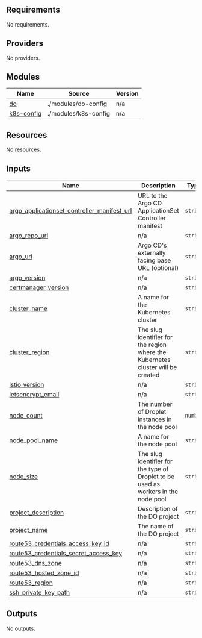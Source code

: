 ## Requirements

No requirements.

## Providers

No providers.

## Modules

| Name | Source | Version |
|------|--------|---------|
| <a name="module_do"></a> [do](#module\_do) | ./modules/do-config | n/a |
| <a name="module_k8s-config"></a> [k8s-config](#module\_k8s-config) | ./modules/k8s-config | n/a |

## Resources

No resources.

## Inputs

| Name | Description | Type | Default | Required |
|------|-------------|------|---------|:--------:|
| <a name="input_argo_applicationset_controller_manifest_url"></a> [argo\_applicationset\_controller\_manifest\_url](#input\_argo\_applicationset\_controller\_manifest\_url) | URL to the Argo CD ApplicationSet Controller manifest | `string` | n/a | yes |
| <a name="input_argo_repo_url"></a> [argo\_repo\_url](#input\_argo\_repo\_url) | n/a | `string` | n/a | yes |
| <a name="input_argo_url"></a> [argo\_url](#input\_argo\_url) | Argo CD's externally facing base URL (optional) | `string` | `""` | no |
| <a name="input_argo_version"></a> [argo\_version](#input\_argo\_version) | n/a | `string` | n/a | yes |
| <a name="input_certmanager_version"></a> [certmanager\_version](#input\_certmanager\_version) | n/a | `string` | n/a | yes |
| <a name="input_cluster_name"></a> [cluster\_name](#input\_cluster\_name) | A name for the Kubernetes cluster | `string` | n/a | yes |
| <a name="input_cluster_region"></a> [cluster\_region](#input\_cluster\_region) | The slug identifier for the region where the Kubernetes cluster will be created | `string` | n/a | yes |
| <a name="input_istio_version"></a> [istio\_version](#input\_istio\_version) | n/a | `string` | n/a | yes |
| <a name="input_letsencrypt_email"></a> [letsencrypt\_email](#input\_letsencrypt\_email) | n/a | `string` | n/a | yes |
| <a name="input_node_count"></a> [node\_count](#input\_node\_count) | The number of Droplet instances in the node pool | `number` | n/a | yes |
| <a name="input_node_pool_name"></a> [node\_pool\_name](#input\_node\_pool\_name) | A name for the node pool | `string` | n/a | yes |
| <a name="input_node_size"></a> [node\_size](#input\_node\_size) | The slug identifier for the type of Droplet to be used as workers in the node pool | `string` | n/a | yes |
| <a name="input_project_description"></a> [project\_description](#input\_project\_description) | Description of the DO project | `string` | n/a | yes |
| <a name="input_project_name"></a> [project\_name](#input\_project\_name) | The name of the DO project | `string` | n/a | yes |
| <a name="input_route53_credentials_access_key_id"></a> [route53\_credentials\_access\_key\_id](#input\_route53\_credentials\_access\_key\_id) | n/a | `string` | n/a | yes |
| <a name="input_route53_credentials_secret_access_key"></a> [route53\_credentials\_secret\_access\_key](#input\_route53\_credentials\_secret\_access\_key) | n/a | `string` | n/a | yes |
| <a name="input_route53_dns_zone"></a> [route53\_dns\_zone](#input\_route53\_dns\_zone) | n/a | `string` | n/a | yes |
| <a name="input_route53_hosted_zone_id"></a> [route53\_hosted\_zone\_id](#input\_route53\_hosted\_zone\_id) | n/a | `string` | n/a | yes |
| <a name="input_route53_region"></a> [route53\_region](#input\_route53\_region) | n/a | `string` | n/a | yes |
| <a name="input_ssh_private_key"></a> [ssh\_private\_key\_path](#input\_ssh\_private\_key\_path) | n/a | `string` | n/a | yes |

## Outputs

No outputs.
